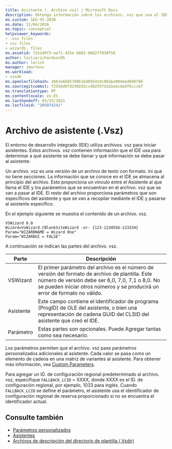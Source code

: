 ```yaml
---
title: Asistente (. Archivo vsz) | Microsoft Docs
description: Obtenga información sobre los archivos. vsz que usa el IDE para iniciar asistentes. Los archivos contienen información sobre qué asistente llamar y qué pasar al asistente.
ms.custom: SEO-VS-2020
ms.date: 11/04/2016
ms.topic: conceptual
helpviewer_keywords:
- .vsz files
- vsz files
- wizards, files
ms.assetid: 72e1d0f3-eef1-455e-b803-96827f030f50
author: leslierichardson95
ms.author: lerich
manager: jmartens
ms.workload:
- vssdk
ms.openlocfilehash: 2663a6b05780b16d05b419c00aba904ded848796
ms.sourcegitcommit: f2916d8fd296b92cc402597d1d1eecda4f6cccbf
ms.translationtype: MT
ms.contentlocale: es-ES
ms.lasthandoff: 03/25/2021
ms.locfileid: "105074241"
---
```

# <a name="wizard-vsz-file"></a>Archivo de asistente (.Vsz)

El entorno de desarrollo integrado (IDE) utiliza archivos. vsz para iniciar asistentes. Estos archivos. vsz contienen información que el IDE usa para determinar a qué asistente se debe llamar y qué información se debe pasar al asistente.

Un archivo. vsz es una versión de un archivo de texto con formato. ini que no tiene secciones. La información que se conoce en el IDE se almacena al principio del archivo. Esto proporciona un vínculo entre el Asistente al que llama el IDE y los parámetros que se encuentran en el archivo. vsz que se van a pasar al IDE. El resto del archivo proporciona parámetros que son específicos del asistente y que se van a recopilar mediante el IDE y pasarse al asistente específico.

En el ejemplo siguiente se muestra el contenido de un archivo. vsz.

```
VSWizard 8.0
Wizard=VsWizard.CBlankSiteWizard -or- {123-1234556-123334}
Param="WIZARDNAME = Wizard One"
Param="WIZARDUI = FALSE"
```

A continuación se indican las partes del archivo. vsz.

|Parte|Descripción|
|----------|-----------------|
|VSWizard|El primer parámetro del archivo es el número de versión del formato de archivo de plantilla. Este número de versión debe ser 6,0, 7,0, 7,1 o 8,0. No se pueden iniciar otros números y se producirá un error de formato no válido.|
|Asistente|Este campo contiene el identificador de programa (ProgID) de OLE del asistente, o bien una representación de cadena GUID del CLSID del asistente que creó el IDE.|
|Parámetro|Estas partes son opcionales. Puede Agregar tantas como sea necesario.|

Los parámetros permiten que el archivo. vsz pase parámetros personalizados adicionales al asistente. Cada valor se pasa como un elemento de cadena en una matriz de variantes al asistente. Para obtener más información, vea [Custom Parameters](../../extensibility/internals/custom-parameters.md).

Para agregar un ID. de configuración regional predeterminado al archivo. vsz, especifique `FALLBACK_LCID` = XXXX, donde XXXX es el ID. de configuración regional, por ejemplo, 1033 para inglés. Cuando `FALLBACK_LCID` se define el parámetro, el asistente usa el identificador de configuración regional de reserva proporcionado si no se encuentra el identificador actual.

## <a name="see-also"></a>Consulte también

- [Parámetros personalizados](../../extensibility/internals/custom-parameters.md)
- [Asistentes](../../extensibility/internals/wizards.md)
- [Archivos de descripción del directorio de plantilla (.Vsdir)](../../extensibility/internals/template-directory-description-dot-vsdir-files.md)
